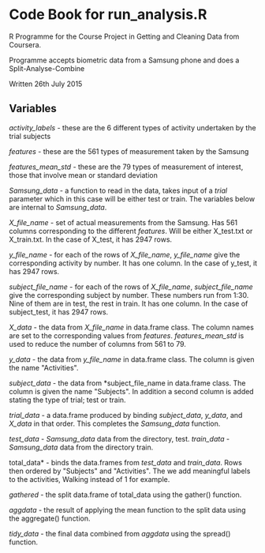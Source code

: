 # Code Book for run_analysis.R


 R Programme for the Course Project in Getting and Cleaning Data from Coursera.
 
 Programme accepts biometric data from a Samsung phone and does a Split-Analyse-Combine
 
 Written 26th July 2015

## Variables
*activity_labels*  - these are the 6 different types of activity undertaken by the trial subjects

*features*  - these are the 561 types of measurement taken by the Samsung

*features_mean_std*  - these are the 79 types of measurement of interest, those that involve mean or standard deviation

*Samsung_data*  - a function to read in the data, takes input of a *trial* parameter which in this case will be either test or train. The variables below are internal to *Samsung_data*.

*X_file_name* - set of actual measurements from the Samsung. Has 561 columns corresponding to the different *features*. Will be either X_test.txt or X_train.txt. In the case of X_test, it has 2947 rows.

*y_file_name* - for each of the rows of *X_file_name*,  *y_file_name* give the corresponding activity by number. It has one column. In the case of y_test, it has 2947 rows.

*subject_file_name* - for each of the rows of *X_file_name*,  *subject_file_name* give the corresponding subject by number. These numbers run from 1:30. Nine of them are in test, the rest in train. It has one column. In the case of subject_test, it has 2947 rows.

*X_data* - the data from *X_file_name* in data.frame class. The column names are set to the corresponding values from *features*. *features_mean_std* is used to reduce the number of columns from 561 to 79.

*y_data* - the data from *y_file_name* in data.frame class. The column is given the name "Activities".

*subject_data* - the data from *subject_file_name in data.frame class. The column is given the name "Subjects". In addition a second column is added stating the type of trial; test or train.

*trial_data* - a data.frame produced by binding *subject_data*, *y_data*, and *X_data* in that order. This completes the *Samsung_data* function.



*test_data* - *Samsung_data* data from the directory, test.
*train_data* - *Samsung_data* data from the directory train.

total_data* - binds the data.frames from *test_data* and *train_data*. Rows then ordered by "Subjects" and "Activities". The we add meaningful labels to the activities, Walking instead of 1 for example.

*gathered* - the split data.frame of total_data using the gather() function.

*aggdata* -  the result of applying the mean function to the split data using the aggregate() function.

*tidy_data* - the final data combined from *aggdata* using the spread() function.

